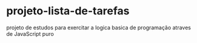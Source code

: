 # projeto-lista-de-tarefas
 projeto de estudos para exercitar a logica basica de programação atraves de JavaScript puro 
